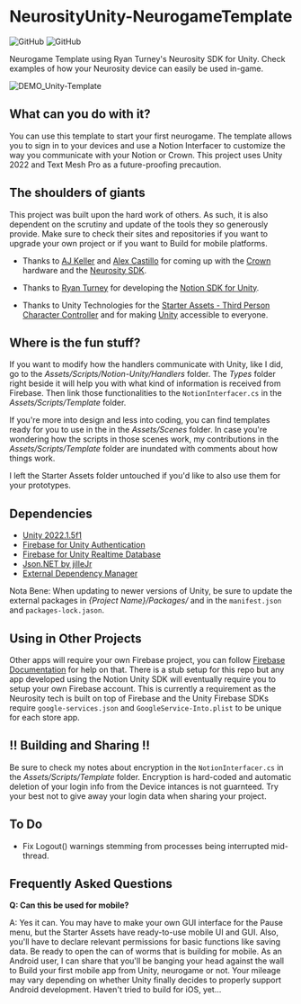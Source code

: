 # NeurosityUnity-NeurogameTemplate

![GitHub](https://img.shields.io/github/release/neuromodgames/NeurosityUnity-NeurogameTemplate?style=for-the-badge)
![GitHub](https://img.shields.io/github/license/neuromodgames/NeurosityUnity-NeurogameTemplate?style=for-the-badge)

Neurogame Template using Ryan Turney's Neurosity SDK for Unity. Check examples of how your Neurosity device can easily be used in-game.

![DEMO_Unity-Template](https://user-images.githubusercontent.com/88777150/175022704-f246bcc2-8001-4bbd-bb8a-980f38e1c680.gif)

## What can you do with it?

You can use this template to start your first neurogame.
The template allows you to sign in to your devices and use a Notion Interfacer to customize the way you communicate with your Notion or Crown.
This project uses Unity 2022 and Text Mesh Pro as a future-proofing precaution.

## The shoulders of giants

This project was built upon the hard work of others. As such, it is also dependent on the scrutiny and update of the tools they so generously provide. Make sure to check their sites and repositories if you want to upgrade your own project or if you want to Build for mobile platforms.

- Thanks to [AJ Keller](https://www.linkedin.com/in/andrewjaykeller/) and [Alex Castillo](https://www.linkedin.com/in/alexcas/) for coming up with the [Crown](https://neurosity.co/) hardware and the [Neurosity SDK](https://docs.neurosity.co/docs/overview). 

- Thanks to [Ryan Turney](https://github.com/ryanturney) for developing the [Notion SDK for Unity](https://github.com/ryanturney/notion-unity). 

- Thanks to Unity Technologies for the [Starter Assets - Third Person Character Controller](https://assetstore.unity.com/packages/essentials/starter-assets-third-person-character-controller-196526) and for making [Unity](https://unity.com//) accessible to everyone.

## Where is the fun stuff?

If you want to modify how the handlers communicate with Unity, like I did, go to the *Assets/Scripts/Notion-Unity/Handlers* folder. The *Types* folder right beside it will help you with what kind of information is received from Firebase. Then link those functionalities to the `NotionInterfacer.cs` in the *Assets/Scripts/Template* folder.

If you're more into design and less into coding, you can find templates ready for you to use in the in the *Assets/Scenes* folder. In case you're wondering how the scripts in those scenes work, my contributions in the *Assets/Scripts/Template* folder are inundated with comments about how things work.

I left the Starter Assets folder untouched if you'd like to also use them for your prototypes.

## Dependencies
* [Unity 2022.1.5f1](https://unity3d.com/get-unity/download/archive)
* [Firebase for Unity Authentication](https://developers.google.com/unity/packages#firebase_authentication)
* [Firebase for Unity Realtime Database](https://developers.google.com/unity/packages#firebase_realtime_database)
* [Json.NET by jilleJr](https://github.com/jilleJr/Newtonsoft.Json-for-Unity)
* [External Dependency Manager](https://developers.google.com/unity/packages#external_dependency_manager_for_unity)

Nota Bene: When updating to newer versions of Unity, be sure to update the external packages in *{Project Name}/Packages/* and in the `manifest.json` and `packages-lock.jason`.

## Using in Other Projects
Other apps will require your own Firebase project, you can follow [Firebase Documentation](https://firebase.google.com/docs/unity/setup) for help on that. There is a stub setup for this repo but any app developed using the Notion Unity SDK will eventually require you to setup your own Firebase account. This is currently a requirement as the Neurosity tech is built on top of Firebase and the Unity Firebase SDKs require `google-services.json` and `GoogleService-Into.plist` to be unique for each store app.

## !! Building and Sharing !!
Be sure to check my notes about encryption in the `NotionInterfacer.cs` in the *Assets/Scripts/Template* folder. Encryption is hard-coded and automatic deletion of your login info from the Device intances is not guarnteed. Try your best not to give away your login data when sharing your project.

## To Do

- Fix Logout() warnings stemming from processes being interrupted mid-thread.

## Frequently Asked Questions

**Q: Can this be used for mobile?**

A: Yes it can. You may have to make your own GUI interface for the Pause menu, but the Starter Assets have ready-to-use mobile UI and GUI. Also, you'll have to declare relevant permissions for basic functions like saving data. Be ready to open the can of worms that is building for mobile. As an Android user, I can share that you'll be banging your head against the wall to Build your first mobile app from Unity, neurogame or not. Your mileage may vary depending on whether Unity finally decides to properly support Android development. Haven't tried to build for iOS, yet...
